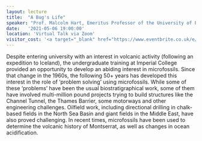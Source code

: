 ```yaml
---
layout: lecture
title:  "A Bug's Life"
speaker: "Prof. Malcolm Hart, Emeritus Professor of the University of Plymouth"
date:   '2021-05-06 19:00:00'
location: 'Virtual Talk via Zoom'
visitor_cost: '<a target="_blank" href="https://www.eventbrite.co.uk/e/a-bugs-life-tickets-150783556677">Book via Eventbrite</a>'
---
```

Despite entering university with an interest in volcanic activity (following an expedition to Iceland), the undergraduate training at Imperial College provided an opportunity to develop an abiding interest in microfossils. Since that change in the
1960s, the following 50+ years has developed this interest in the role of ‘problem solving’ using microfossils. While some of these ‘problems’ have been the usual biostratigraphical work, some of them have involved multi-million pound projects trying
to build structures like the Channel Tunnel, the Thames Barrier, some motorways and other engineering challenges. Oilfield work, including directional drilling in chalk-based fields in the North Sea Basin and giant fields in the Middle East, have also proved
challenging. In recent times, microfossils have been used to determine the volcanic history of Montserrat, as well as changes in ocean acidification.